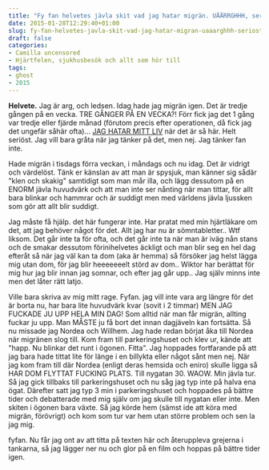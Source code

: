```yaml
---
title: "Fy fan helvetes jävla skit vad jag hatar migrän. UÄÄRRGHHH, seriöst."
date: 2015-01-28T12:29:40+01:00
slug: fy-fan-helvetes-javla-skit-vad-jag-hatar-migran-uaaarghhh-seriost
draft: false
categories:
- Camilla uncensored
- Hjärtfelen, sjukhusbesök och allt som hör till
tags:
- ghost
- 2015
---
```


**Helvete.** Jag är arg, och ledsen. Idag hade jag migrän igen. Det är tredje gången på en vecka. TRE GÅNGER PÅ EN VECKA?! Förr fick jag det 1 gång var tredje eller fjärde månad (förutom precis efter operationen, då fick jag det ungefär såhär ofta)... <u>JAG HATAR MITT LIV</u> när det är så här. Helt seriöst. Jag vill bara gråta när jag tänker på det, men nej. Jag tänker fan inte.

Hade migrän i tisdags förra veckan, i måndags och nu idag. Det är vidrigt och värdelöst. Tänk er känslan av att man är spysjuk, man känner sig sådär "klen och skakig" samtidigt som man mår illa, och lägg dessutom på en ENORM jävla huvudvärk och att man inte ser nånting när man tittar, för allt bara blinkar och hammrar och är suddigt men med världens jävla ljussken som gör att allt blir suddigt.

Jag måste få hjälp. det här fungerar inte. Har pratat med min hjärtläkare om det, att jag behöver något för det. Allt jag har nu är sömntabletter.. Wtf liksom. Det går inte ta för ofta, och det går inte ta när man är iväg nån stans och de smakar dessutom förinihelvetes äckligt och man blir seg en hel dag efteråt så när jag väl kan ta dom (aka är hemma) så försöker jag helst lägga mig utan dom, för jag blir heeeeeeelt störd av dom.. Wiktor har berättat för mig hur jag blir innan jag somnar, och efter jag går upp.. Jag själv minns inte men det låter rätt latjo.

Ville bara skriva av mig mitt rage. Fyfan. jag vill inte vara arg längre för det är borta nu, har bara lite huvudvärk kvar (sovit i 2 timmar) MEN JAG FUCKADE JU UPP HELA MIN DAG! Som alltid när man får migrän, allting fuckar ju upp. Man MÅSTE ju få bort det innan dagjäveln kan fortsätta.
Så nu missade jag Nordea och Willhem. Jag hade redan börjat åka till Nordea när migränen slog till. Kom fram till parkeringshuset och klev ur, kände att "happ. Nu blinkar det runt i ögonen. Fitta".
Jag hoppades fortfarande på att jag bara hade tittat lite för länge i en billykta eller något sånt men nej. När jag kom fram till där Nordea (enligt deras hemsida och eniro) skulle ligga så HAR DOM FLYTTAT FUCKING PLATS. Till nygatan 30. WAOW. Min jävla tur.
Så jag gick tillbaks till parkeringshuset och nu såg jag typ inte på halva ena ögat. Därefter satt jag typ 3 min i parkeringshuset och hoppades på bättre tider och debatterade med mig själv om jag skulle till nygatan eller inte. Men skiten i ögonen bara växte. Så jag körde hem (sämst ide att köra med migrän, förövrigt) och kom som tur var hem utan större problem och sen la jag mig.

fyfan. Nu får jag ont av att titta på texten här och återuppleva grejerna i tankarna, så jag lägger ner nu och glor på en film och hoppas på bättre tider igen.


